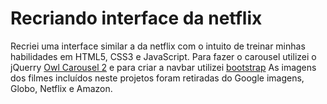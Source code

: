 # Recriando interface da netflix

<div>
    Recriei uma interface similar a da netflix com o intuito de treinar minhas habilidades em HTML5, CSS3 e JavaScript.
    Para fazer o carousel utilizei o jQuerry <a href="https://owlcarousel2.github.io/OwlCarousel2/">Owl Carousel 2</a> e para criar a navbar utilizei <a href="https://getbootstrap.com/">bootstrap</a>
    As imagens dos filmes incluídos neste projetos foram retiradas do Google imagens, Globo, Netflix e Amazon.
</div>
